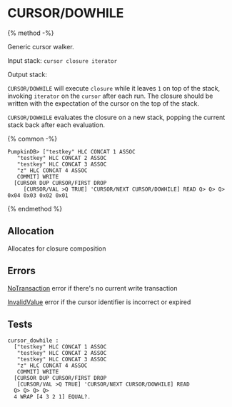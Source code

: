 # CURSOR/DOWHILE

{% method -%}

Generic cursor walker.

Input stack: `cursor closure iterator`

Output stack:

`CURSOR/DOWHILE` will execute `closure` while it leaves `1` on
top of the stack, invoking `iterator` on the `cursor` after each run. 
The closure should be written with the expectation of the cursor on the top of the stack.

`CURSOR/DOWHILE` evaluates the closure on a new stack, popping the
current stack back after each evaluation.

{% common -%}

```
PumpkinDB> ["testkey" HLC CONCAT 1 ASSOC
   "testkey" HLC CONCAT 2 ASSOC
   "testkey" HLC CONCAT 3 ASSOC
   "z" HLC CONCAT 4 ASSOC
   COMMIT] WRITE
  [CURSOR DUP CURSOR/FIRST DROP
     [CURSOR/VAL >Q TRUE] 'CURSOR/NEXT CURSOR/DOWHILE] READ Q> Q> Q>
0x04 0x03 0x02 0x01
```

{% endmethod %}

## Allocation

Allocates for closure composition

## Errors

[NoTransaction](../errors/NoValue.md) error if there's no current write transaction

[InvalidValue](../errors/InvalidValue.md) error if the cursor identifier is incorrect or expired

## Tests

```test
cursor_dowhile :
  ["testkey" HLC CONCAT 1 ASSOC
   "testkey" HLC CONCAT 2 ASSOC
   "testkey" HLC CONCAT 3 ASSOC
   "z" HLC CONCAT 4 ASSOC
   COMMIT] WRITE
  [CURSOR DUP CURSOR/FIRST DROP
   [CURSOR/VAL >Q TRUE] 'CURSOR/NEXT CURSOR/DOWHILE] READ
  Q> Q> Q> Q> 
  4 WRAP [4 3 2 1] EQUAL?.
```
